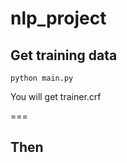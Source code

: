 # nlp_project

## Get training data
```
python main.py
```
You will get trainer.crf

===

## Then 

